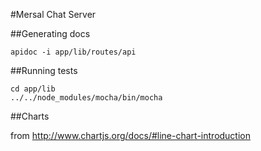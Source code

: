 #Mersal Chat Server

##Generating docs

    apidoc -i app/lib/routes/api
    
##Running tests
    
    cd app/lib
    ../../node_modules/mocha/bin/mocha
    
##Charts
  
  from http://www.chartjs.org/docs/#line-chart-introduction